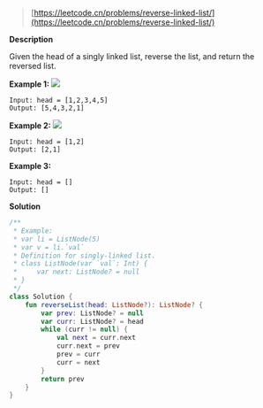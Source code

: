 > [https://leetcode.cn/problems/reverse-linked-list/](https://leetcode.cn/problems/reverse-linked-list/)

**Description**

Given the head of a singly linked list, reverse the list, and return the reversed list.

**Example 1:**
![](https://assets.leetcode.com/uploads/2021/02/19/rev1ex1.jpg)
```text
Input: head = [1,2,3,4,5]
Output: [5,4,3,2,1]
```
**Example 2:**
![](https://assets.leetcode.com/uploads/2021/02/19/rev1ex2.jpg)
```text
Input: head = [1,2]
Output: [2,1]
```
**Example 3:**
```text
Input: head = []
Output: []
```

**Solution**
```kotlin
/**
 * Example:
 * var li = ListNode(5)
 * var v = li.`val`
 * Definition for singly-linked list.
 * class ListNode(var `val`: Int) {
 *     var next: ListNode? = null
 * }
 */
class Solution {
    fun reverseList(head: ListNode?): ListNode? {
        var prev: ListNode? = null
        var curr: ListNode? = head
        while (curr != null) {
            val next = curr.next
            curr.next = prev
            prev = curr
            curr = next
        }
        return prev
    }
}
```